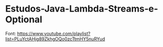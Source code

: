 # Estudos-Java-Lambda-Streams-e-Optional

Font: https://www.youtube.com/playlist?list=PLuYctAHjg89ZkhgOQo0zcTtmHY5nuRYud
